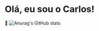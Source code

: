 
<!--
**CarlosCruz0001/CarlosCruz0001** is a ✨ _special_ ✨ repository because its `README.md` (this file) appears on your GitHub profile.

Here are some ideas to get you started:

- 🔭 I’m currently working on ...
- 🌱 I’m currently learning ...
- 👯 I’m looking to collaborate on ...
- 🤔 I’m looking for help with ...
- 💬 Ask me about ...
- 📫 How to reach me: ...
- 😄 Pronouns: ...
- ⚡ Fun fact: ...
-->
# Olá, eu sou o Carlos! 
👋
![Anurag's GitHub stats](https://github-readme-stats.vercel.app/api?username=CarlosCruz0001&show_icons=true&theme=radical)
